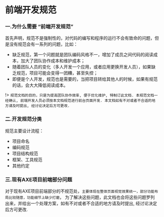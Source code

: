 # 前端开发规范

### 一.为什么需要 “前端开发规范”

 首先声明，规范不是强制性的，对代码的编写和程序的运行不会有致命的问题，但是没有规范会有一系列的问题，比如：

- 缺乏规范，第一个问题就是团队编码风格不一，增加了成员之间代码的阅读成本，加大了团队协作成本和维护成本；
- 随着团队人员的变化（多人开发一个应用，或者应用更换开发人员），如果缺乏规范，项目可能会变得一团糟，甚至失控；
- 即便是个人开发，规范也是需要的，当把项目转给其他人的时候，如果有规范的话，会大大降低阅读成本。

!> `规范文档的目的，只是为提高团队协作效率, 便于优化维护, 特制订此文档. 本规范文档一经确认, 前端开发人员必须按本文档规范进行前台页面开发. 本文档如有不对或者不合适的地方请及时提出, 经讨论决定后方可更改. `

### 二.开发规范分类
 
 规范主要设计流程：
 - 项目命名
 - 编码规范
 - 项目结构规范
 - 框架、工具规范
 - 其他约定

### 三.现有AXE项目前端部分问题

对于现有AXE项目前端部分的不规范处，`主要体现在整体页面视觉效果统一，部分功能布局比较随意，功能细节上缺少打磨`，
为了解决这些问题，此文档也会将这些问题罗列出来，并给出一个处理方案，如有不对或者不合适的地方请及时提出, 经讨论决定后方可更改. 

<!-- https://rzx007.github.io/docs/#/ -->
<!-- 启动命令 docsify serve docs -->
<!-- 文档 https://docsify.js.org/#/zh-cn/quickstart -->